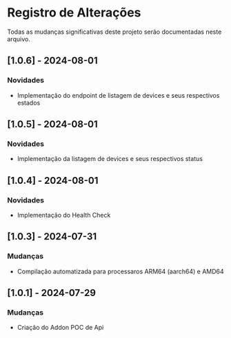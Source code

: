 # Registro de Alterações
Todas as mudanças significativas deste projeto serão documentadas neste arquivo.

## [1.0.6] - 2024-08-01
### Novidades
* Implementação do endpoint de listagem de devices e seus respectivos estados

## [1.0.5] - 2024-08-01
### Novidades
* Implementação da listagem de devices e seus respectivos status

## [1.0.4] - 2024-08-01
### Novidades
* Implementação do Health Check

## [1.0.3] - 2024-07-31
### Mudanças
* Compilação automatizada para processaros ARM64 (aarch64) e AMD64

## [1.0.1] - 2024-07-29
### Mudanças
* Criação do Addon POC de Api
